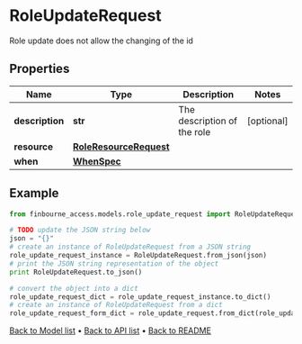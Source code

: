 # RoleUpdateRequest

Role update does not allow the changing of the id

## Properties
Name | Type | Description | Notes
------------ | ------------- | ------------- | -------------
**description** | **str** | The description of the role | [optional] 
**resource** | [**RoleResourceRequest**](RoleResourceRequest.md) |  | 
**when** | [**WhenSpec**](WhenSpec.md) |  | 

## Example

```python
from finbourne_access.models.role_update_request import RoleUpdateRequest

# TODO update the JSON string below
json = "{}"
# create an instance of RoleUpdateRequest from a JSON string
role_update_request_instance = RoleUpdateRequest.from_json(json)
# print the JSON string representation of the object
print RoleUpdateRequest.to_json()

# convert the object into a dict
role_update_request_dict = role_update_request_instance.to_dict()
# create an instance of RoleUpdateRequest from a dict
role_update_request_form_dict = role_update_request.from_dict(role_update_request_dict)
```
[Back to Model list](../README.md#documentation-for-models) &#8226; [Back to API list](../README.md#documentation-for-api-endpoints) &#8226; [Back to README](../README.md)


